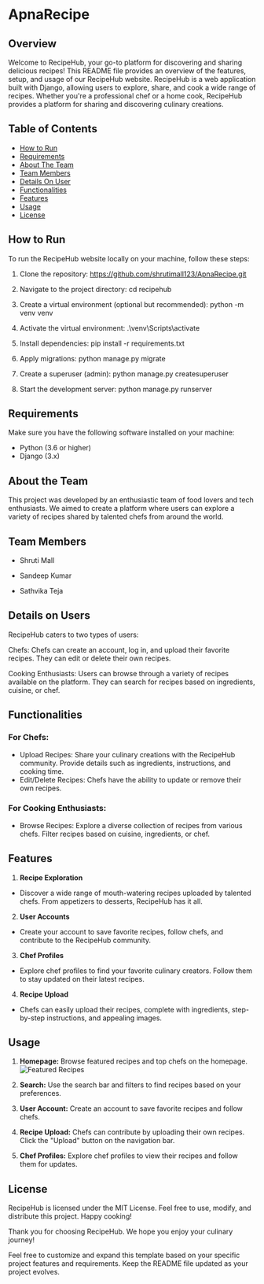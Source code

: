 # ApnaRecipe

## Overview
Welcome to RecipeHub, your go-to platform for discovering and sharing delicious recipes! This README file provides an overview of the features, setup, and usage of our RecipeHub website.
RecipeHub is a web application built with Django, allowing users to explore, share, and cook a wide range of recipes. Whether you're a professional chef or a home cook, RecipeHub provides a platform for sharing and discovering culinary creations.

## Table of Contents
- [How to Run](#How-to-Run)
- [Requirements](#Requirements)
- [About The Team](#About-the-Team)
- [Team Members](#Team-Members)
- [Details On User](#Details-on-Users)
- [Functionalities](#Functionalities)
- [Features](#Features)
- [Usage](#Usage)
- [License](#Usage)



## How to Run
To run the RecipeHub website locally on your machine, follow these steps:
1. Clone the repository:
   https://github.com/shrutimall123/ApnaRecipe.git

2. Navigate to the project directory:
   cd recipehub

3. Create a virtual environment (optional but recommended):
   python -m venv venv

4. Activate the virtual environment:
   .\venv\Scripts\activate

5. Install dependencies:
   pip install -r requirements.txt

6. Apply migrations:
   python manage.py migrate

7. Create a superuser (admin):
   python manage.py createsuperuser

8. Start the development server:
   python manage.py runserver

## Requirements
Make sure you have the following software installed on your machine:

- Python (3.6 or higher)
- Django (3.x)


## About the Team
This project was developed by an enthusiastic team of food lovers and tech enthusiasts. We aimed to create a platform where users can explore a variety of recipes shared by talented chefs from around the world.

## Team Members
- Shruti Mall

- Sandeep Kumar

- Sathvika Teja

## Details on Users
RecipeHub caters to two types of users:

Chefs:
Chefs can create an account, log in, and upload their favorite recipes.
They can edit or delete their own recipes.

Cooking Enthusiasts:
Users can browse through a variety of recipes available on the platform.
They can search for recipes based on ingredients, cuisine, or chef.


## Functionalities

### For Chefs:
- Upload Recipes:
Share your culinary creations with the RecipeHub community.
Provide details such as ingredients, instructions, and cooking time.
- Edit/Delete Recipes:
Chefs have the ability to update or remove their own recipes.

### For Cooking Enthusiasts:
- Browse Recipes:
Explore a diverse collection of recipes from various chefs.
Filter recipes based on cuisine, ingredients, or chef.


## Features
1. **Recipe Exploration**
- Discover a wide range of mouth-watering recipes uploaded by talented chefs. From appetizers to desserts, RecipeHub has it all.

2. **User Accounts**
- Create your account to save favorite recipes, follow chefs, and contribute to the RecipeHub community.

3. **Chef Profiles**
- Explore chef profiles to find your favorite culinary creators. Follow them to stay updated on their latest recipes.

4. **Recipe Upload**
- Chefs can easily upload their recipes, complete with ingredients, step-by-step instructions, and appealing images.


## Usage

1. **Homepage:**
Browse featured recipes and top chefs on the homepage.
![Featured Recipes](/Users/shrutimall/Desktop/djan/ApnaRecipe/images/homepage.jpeg)

2. **Search:**
Use the search bar and filters to find recipes based on your preferences.

3. **User Account:**
Create an account to save favorite recipes and follow chefs.

4. **Recipe Upload:**
Chefs can contribute by uploading their own recipes. Click the "Upload" button on the navigation bar.

5. **Chef Profiles:**
Explore chef profiles to view their recipes and follow them for updates.

## License
RecipeHub is licensed under the MIT License. Feel free to use, modify, and distribute this project. Happy cooking!

Thank you for choosing RecipeHub. We hope you enjoy your culinary journey!



Feel free to customize and expand this template based on your specific project features and requirements. Keep the README file updated as your project evolves.




